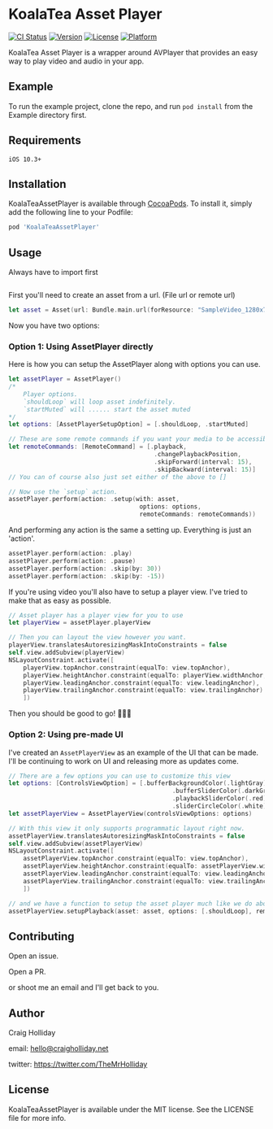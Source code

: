 # KoalaTea Asset Player

[![CI Status](https://img.shields.io/travis/themisterholliday/KoalaTeaAssetPlayer.svg?style=flat)](https://travis-ci.org/themisterholliday/KoalaTeaAssetPlayer)
[![Version](https://img.shields.io/cocoapods/v/KoalaTeaAssetPlayer.svg?style=flat)](https://cocoapods.org/pods/KoalaTeaAssetPlayer)
[![License](https://img.shields.io/cocoapods/l/KoalaTeaAssetPlayer.svg?style=flat)](https://cocoapods.org/pods/KoalaTeaAssetPlayer)
[![Platform](https://img.shields.io/cocoapods/p/KoalaTeaAssetPlayer.svg?style=flat)](https://cocoapods.org/pods/KoalaTeaAssetPlayer)

KoalaTea Asset Player is a wrapper around AVPlayer that provides an easy way to play video and audio in your app.

## Example

To run the example project, clone the repo, and run `pod install` from the Example directory first.

## Requirements

```
iOS 10.3+
```

## Installation

KoalaTeaAssetPlayer is available through [CocoaPods](https://cocoapods.org). To install
it, simply add the following line to your Podfile:

```ruby
pod 'KoalaTeaAssetPlayer'
```

## Usage

Always have to import first

```swift

```

First you'll need to create an asset from a url. (File url or remote url)

```swift
let asset = Asset(url: Bundle.main.url(forResource: "SampleVideo_1280x720_5mb", withExtension: "mp4")!)
```

Now you have two options:

### Option 1: Using AssetPlayer directly

Here is how you can setup the AssetPlayer along with options you can use.

```swift
let assetPlayer = AssetPlayer()
/*
    Player options.
    `shouldLoop` will loop asset indefinitely.
    `startMuted` will ...... start the asset muted
*/
let options: [AssetPlayerSetupOption] = [.shouldLoop, .startMuted]

// These are some remote commands if you want your media to be accessible on the lock screen
let remoteCommands: [RemoteCommand] = [.playback,
                                        .changePlaybackPosition,
                                        .skipForward(interval: 15),
                                        .skipBackward(interval: 15)]
// You can of course also just set either of the above to []

// Now use the `setup` action.
assetPlayer.perform(action: .setup(with: asset,
                                    options: options,
                                    remoteCommands: remoteCommands))
```

And performing any action is the same a setting up. Everything is just an 'action'.

```swift
assetPlayer.perform(action: .play)
assetPlayer.perform(action: .pause)
assetPlayer.perform(action: .skip(by: 30))
assetPlayer.perform(action: .skip(by: -15))
```

If you're using video you'll also have to setup a player view. I've tried to make that as easy as possible.

```swift
// Asset player has a player view for you to use
let playerView = assetPlayer.playerView

// Then you can layout the view however you want.
playerView.translatesAutoresizingMaskIntoConstraints = false
self.view.addSubview(playerView)
NSLayoutConstraint.activate([
    playerView.topAnchor.constraint(equalTo: view.topAnchor),
    playerView.heightAnchor.constraint(equalTo: playerView.widthAnchor, multiplier: 9/16),
    playerView.leadingAnchor.constraint(equalTo: view.leadingAnchor),
    playerView.trailingAnchor.constraint(equalTo: view.trailingAnchor)
    ])
```

Then you should be good to go! 🎉🎉🎉

### Option 2: Using pre-made UI

I've created an `AssetPlayerView` as an example of the UI that can be made. I'll be continuing to work on UI and releasing more as updates come.

```swift
// There are a few options you can use to customize this view
let options: [ControlsViewOption] = [.bufferBackgroundColor(.lightGray),
                                             .bufferSliderColor(.darkGray),
                                             .playbackSliderColor(.red),
                                             .sliderCircleColor(.white)]
let assetPlayerView = AssetPlayerView(controlsViewOptions: options)

// With this view it only supports programmatic layout right now.
assetPlayerView.translatesAutoresizingMaskIntoConstraints = false
self.view.addSubview(assetPlayerView)
NSLayoutConstraint.activate([
    assetPlayerView.topAnchor.constraint(equalTo: view.topAnchor),
    assetPlayerView.heightAnchor.constraint(equalTo: assetPlayerView.widthAnchor, multiplier: 9/16),
    assetPlayerView.leadingAnchor.constraint(equalTo: view.leadingAnchor),
    assetPlayerView.trailingAnchor.constraint(equalTo: view.trailingAnchor)
    ])

// and we have a function to setup the asset player much like we do above.
assetPlayerView.setupPlayback(asset: asset, options: [.shouldLoop], remoteCommands: .all(skipInterval: 30))
```

## Contributing

Open an issue.

Open a PR.

or shoot me an email and I'll get back to you.

## Author

Craig Holliday

email: hello@craigholliday.net

twitter: https://twitter.com/TheMrHolliday

## License

KoalaTeaAssetPlayer is available under the MIT license. See the LICENSE file for more info.
